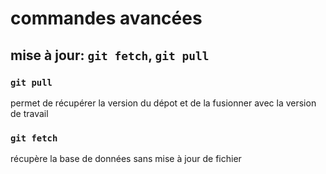 # commandes avancées

## mise à jour: `git fetch`, `git pull`

### `git pull`
permet de récupérer la version du dépot et de la fusionner avec la version de travail

### `git fetch`
récupère la base de données sans mise à jour de fichier

